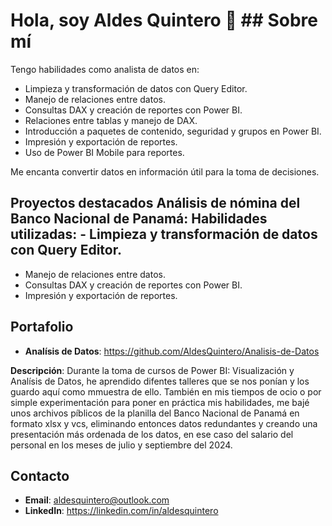 # Hola, soy Aldes Quintero 👋 ## Sobre mí
Tengo habilidades como analista de datos en:
- Limpieza y transformación de datos con Query Editor.
- Manejo de relaciones entre datos.
- Consultas DAX y creación de reportes con Power BI.
- Relaciones entre tablas y manejo de DAX.
- Introducción a paquetes de contenido, seguridad y grupos en Power BI.
- Impresión y exportación de reportes.
- Uso de Power BI Mobile para reportes.

Me encanta convertir datos en información útil para la toma de decisiones.

## Proyectos destacados Análisis de nómina del Banco Nacional de Panamá: **Habilidades utilizadas**: - Limpieza y transformación de datos con Query Editor.
- Manejo de relaciones entre datos.
- Consultas DAX y creación de reportes con Power BI.
- Impresión y exportación de reportes.

## Portafolio
- **Analísis de Datos**: https://github.com/AldesQuintero/Analisis-de-Datos

**Descripción**: Durante la toma de cursos de Power BI: Visualización y Analísis de Datos, he aprendido difentes talleres que se nos ponían y los guardo aquí como mmuestra de ello. También en mis tiempos de ocio o por simple experimentación para poner en práctica mis habilidades, me bajé unos archivos píblicos de la planilla del Banco Nacional de Panamá en formato xlsx y vcs, eliminando entonces datos redundantes y creando una presentación más ordenada de los datos, en ese caso del salario del personal en los meses de julio y septiembre del 2024.

## Contacto
- **Email**: aldesquintero@outlook.com
- **LinkedIn**: https://linkedin.com/in/aldesquintero
